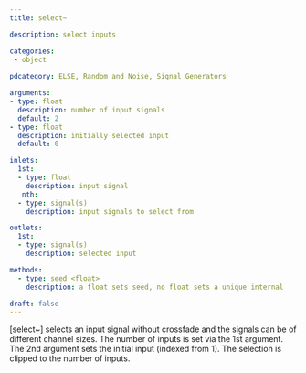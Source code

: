 ```yaml
---
title: select~

description: select inputs

categories:
 - object
 
pdcategory: ELSE, Random and Noise, Signal Generators

arguments:
- type: float
  description: number of input signals
  default: 2
- type: float
  description: initially selected input
  default: 0

inlets:
  1st:
  - type: float
    description: input signal
   nth:
  - type: signal(s)
    description: input signals to select from

outlets:
  1st:
  - type: signal(s)
    description: selected input

methods:
  - type: seed <float>
    description: a float sets seed, no float sets a unique internal

draft: false
---
```


[select~] selects an input signal without crossfade and the signals can be of different channel sizes. The number of inputs is set via the 1st argument. The 2nd argument sets the initial input (indexed from 1). The selection is clipped to the number of inputs.